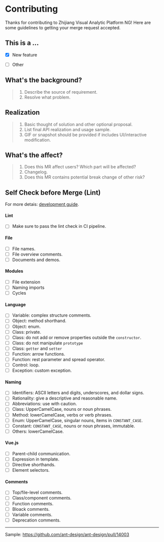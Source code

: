 # Contributing
Thanks for contributing to Zhijiang Visual Analytic Platform NG! Here are some guidelines to getting your merge request accepted.

## This is a ...
- [x] New feature
- [ ] Other


## What's the background?

> 1. Describe the source of requirement.
> 2. Resolve what problem.


## Realization

> 1. Basic thought of solution and other optional proposal.
> 2. List final API realization and usage sample.
> 3. GIF or snapshot should be provided if includes UI/interactive modification.


## What's the affect?

> 1. Does this MR affect users? Which part will be affected?
> 2. Changelog.
> 3. Does this MR contains potential break change of other risk?


## Self Check before Merge (Lint)

For more detais: [development guide](../../docs/development-guide.md).

#### Lint

- [ ] Make sure to pass the lint check in CI pipeline.

#### File 

- [ ] File names.
- [ ] File overview comments.
- [ ] Documents and demos.

#### Modules

- [ ] File extension
- [ ] Naming imports
- [ ] Cycles

#### Language

- [ ] Variable: complex structure comments.
- [ ] Object: method shorthand.
- [ ] Object: enum.
- [ ] Class: private.
- [ ] Class: do not add or remove properties outside the `constructor`.
- [ ] Class: do not manipulate `prototype`
- [ ] Class: `getter` and `setter`
- [ ] Function: arrow functions.
- [ ] Function: rest parameter and spread operator.
- [ ] Control: loop.
- [ ] Exception: custom exception.

#### Naming

- [ ] Identifiers: ASCII letters and digits, underscores, and dollar signs.
- [ ] Rationality: give a descriptive and reasonable name.
- [ ] Abbreviations: use with caution.
- [ ] Class: UpperCamelCase, nouns or noun phrases.
- [ ] Method: lowerCamelCase, verbs or verb phrases.
- [ ] Enum: UpperCamelCase, singular nouns, items in `CONSTANT_CASE`.
- [ ] Constant: `CONSTANT_CASE`, nouns or noun phrases, immutable.
- [ ] Others: lowerCamelCase.

#### Vue.js

- [ ] Parent-child communication.
- [ ] Expression in template.
- [ ] Directive shorthands.
- [ ] Element selectors.

#### Comments

- [ ] Top/file-level comments.
- [ ] Class/component comments.
- [ ] Function comments.
- [ ] Bloack comments.
- [ ] Variable comments.
- [ ] Deprecation comments.

---

Sample: https://github.com/ant-design/ant-design/pull/14003